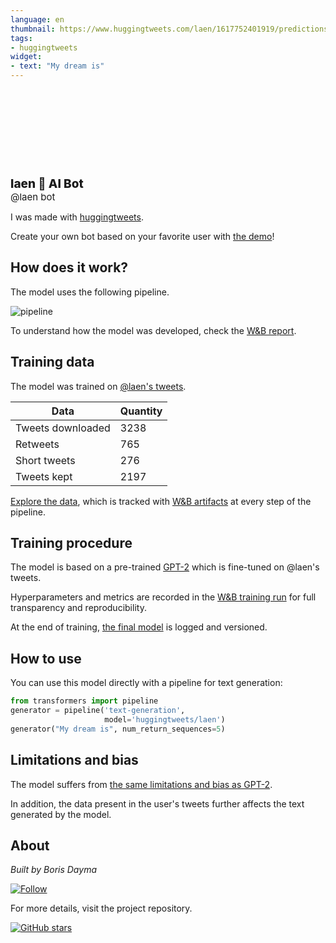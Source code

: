 ```yaml
---
language: en
thumbnail: https://www.huggingtweets.com/laen/1617752401919/predictions.png
tags:
- huggingtweets
widget:
- text: "My dream is"
---
```


<div>
<div style="width: 132px; height:132px; border-radius: 50%; background-size: cover; background-image: url('https://pbs.twimg.com/profile_images/412359716094758912/M03z1Sdt_400x400.jpeg')">
</div>
<div style="margin-top: 8px; font-size: 19px; font-weight: 800">laen 🤖 AI Bot </div>
<div style="font-size: 15px">@laen bot</div>
</div>

I was made with [huggingtweets](https://github.com/borisdayma/huggingtweets).

Create your own bot based on your favorite user with [the demo](https://colab.research.google.com/github/borisdayma/huggingtweets/blob/master/huggingtweets-demo.ipynb)!

## How does it work?

The model uses the following pipeline.

![pipeline](https://github.com/borisdayma/huggingtweets/blob/master/img/pipeline.png?raw=true)

To understand how the model was developed, check the [W&B report](https://wandb.ai/wandb/huggingtweets/reports/HuggingTweets-Train-a-Model-to-Generate-Tweets--VmlldzoxMTY5MjI).

## Training data

The model was trained on [@laen's tweets](https://twitter.com/laen).

| Data | Quantity |
| --- | --- |
| Tweets downloaded | 3238 |
| Retweets | 765 |
| Short tweets | 276 |
| Tweets kept | 2197 |

[Explore the data](https://wandb.ai/wandb/huggingtweets/runs/3d8mv5bw/artifacts), which is tracked with [W&B artifacts](https://docs.wandb.com/artifacts) at every step of the pipeline.

## Training procedure

The model is based on a pre-trained [GPT-2](https://huggingface.co/gpt2) which is fine-tuned on @laen's tweets.

Hyperparameters and metrics are recorded in the [W&B training run](https://wandb.ai/wandb/huggingtweets/runs/3vtr42wt) for full transparency and reproducibility.

At the end of training, [the final model](https://wandb.ai/wandb/huggingtweets/runs/3vtr42wt/artifacts) is logged and versioned.

## How to use

You can use this model directly with a pipeline for text generation:

```python
from transformers import pipeline
generator = pipeline('text-generation',
                     model='huggingtweets/laen')
generator("My dream is", num_return_sequences=5)
```

## Limitations and bias

The model suffers from [the same limitations and bias as GPT-2](https://huggingface.co/gpt2#limitations-and-bias).

In addition, the data present in the user's tweets further affects the text generated by the model.

## About

*Built by Boris Dayma*

[![Follow](https://img.shields.io/twitter/follow/borisdayma?style=social)](https://twitter.com/intent/follow?screen_name=borisdayma)

For more details, visit the project repository.

[![GitHub stars](https://img.shields.io/github/stars/borisdayma/huggingtweets?style=social)](https://github.com/borisdayma/huggingtweets)
